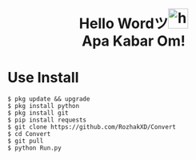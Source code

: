 <h1 align="center">Hello Wordツ<img src="https://user-images.githubusercontent.com/1303154/88677602-1635ba80-d120-11ea-84d8-d263ba5fc3c0.gif" width="40px" alt="hi"><br>Apa Kabar Om!</h1>


# Use Install
    $ pkg update && upgrade
    $ pkg install python
    $ pkg install git
    $ pip install requests
    $ git clone https://github.com/RozhakXD/Convert
    $ cd Convert
    $ git pull
    $ python Run.py
